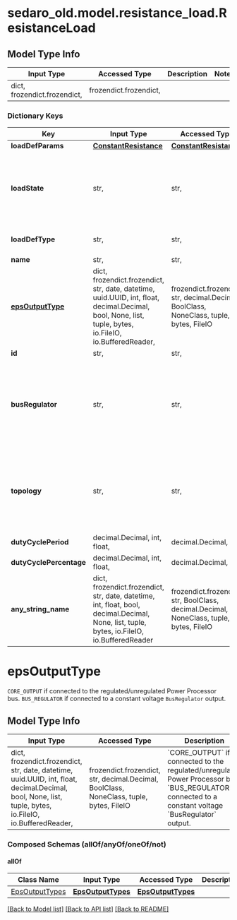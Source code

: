 # sedaro_old.model.resistance_load.ResistanceLoad

## Model Type Info
Input Type | Accessed Type | Description | Notes
------------ | ------------- | ------------- | -------------
dict, frozendict.frozendict,  | frozendict.frozendict,  |  | 

### Dictionary Keys
Key | Input Type | Accessed Type | Description | Notes
------------ | ------------- | ------------- | ------------- | -------------
**loadDefParams** | [**ConstantResistance**](ConstantResistance.md) | [**ConstantResistance**](ConstantResistance.md) |  | 
**loadState** | str,  | str,  | Relationship to a &#x60;LoadState&#x60; block. Reverse key: &#x60;LoadState.loads&#x60;. On delete: &#x60;CASCADE&#x60; (delete this block when referenced block is deleted). | 
**loadDefType** | str,  | str,  |  | must be one of ["CONSTANT_RESISTANCE", ] 
**name** | str,  | str,  |  | 
**[epsOutputType](#epsOutputType)** | dict, frozendict.frozendict, str, date, datetime, uuid.UUID, int, float, decimal.Decimal, bool, None, list, tuple, bytes, io.FileIO, io.BufferedReader,  | frozendict.frozendict, str, decimal.Decimal, BoolClass, NoneClass, tuple, bytes, FileIO | &#x60;CORE_OUTPUT&#x60; if connected to the regulated/unregulated Power Processor bus.  &#x60;BUS_REGULATOR&#x60; if connected to a constant voltage &#x60;BusRegulator&#x60; output. | 
**id** | str,  | str,  |  | [optional] 
**busRegulator** | str,  | str,  | Relationship to zero or one &#x60;BusRegulator&#x60; blocks. Reverse key: &#x60;BusRegulator.loads&#x60;. On delete: &#x60;RESTRICT&#x60; (prevent referenced block from being deleted while relationship to this one exists). | [optional] 
**topology** | str,  | str,  | Relationship to zero or one &#x60;Topology&#x60; blocks. Reverse key: &#x60;Topology.loads&#x60;. On delete: &#x60;SET_NONE&#x60; (set relationship field to &#x60;None&#x60; when referenced block is deleted). | [optional] 
**dutyCyclePeriod** | decimal.Decimal, int, float,  | decimal.Decimal,  |  | [optional] 
**dutyCyclePercentage** | decimal.Decimal, int, float,  | decimal.Decimal,  |  | [optional] 
**any_string_name** | dict, frozendict.frozendict, str, date, datetime, int, float, bool, decimal.Decimal, None, list, tuple, bytes, io.FileIO, io.BufferedReader | frozendict.frozendict, str, BoolClass, decimal.Decimal, NoneClass, tuple, bytes, FileIO | any string name can be used but the value must be the correct type | [optional]

# epsOutputType

`CORE_OUTPUT` if connected to the regulated/unregulated Power Processor bus.  `BUS_REGULATOR` if connected to a constant voltage `BusRegulator` output.

## Model Type Info
Input Type | Accessed Type | Description | Notes
------------ | ------------- | ------------- | -------------
dict, frozendict.frozendict, str, date, datetime, uuid.UUID, int, float, decimal.Decimal, bool, None, list, tuple, bytes, io.FileIO, io.BufferedReader,  | frozendict.frozendict, str, decimal.Decimal, BoolClass, NoneClass, tuple, bytes, FileIO | &#x60;CORE_OUTPUT&#x60; if connected to the regulated/unregulated Power Processor bus.  &#x60;BUS_REGULATOR&#x60; if connected to a constant voltage &#x60;BusRegulator&#x60; output. | 

### Composed Schemas (allOf/anyOf/oneOf/not)
#### allOf
Class Name | Input Type | Accessed Type | Description | Notes
------------- | ------------- | ------------- | ------------- | -------------
[EpsOutputTypes](EpsOutputTypes.md) | [**EpsOutputTypes**](EpsOutputTypes.md) | [**EpsOutputTypes**](EpsOutputTypes.md) |  | 

[[Back to Model list]](../../README.md#documentation-for-models) [[Back to API list]](../../README.md#documentation-for-api-endpoints) [[Back to README]](../../README.md)

